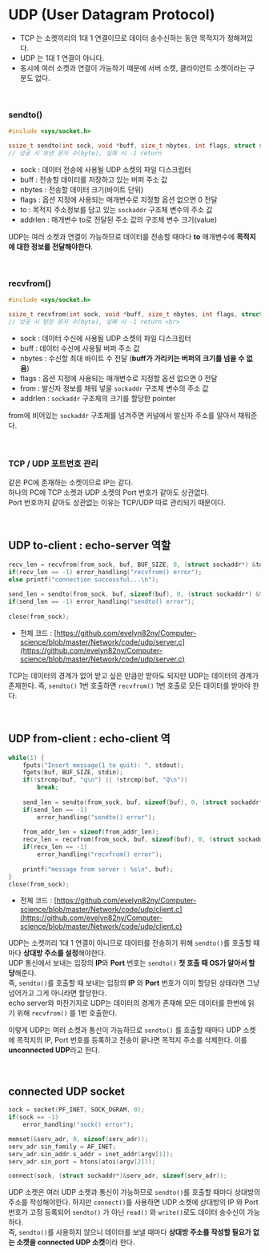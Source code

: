 # UDP (User Datagram Protocol)

- TCP 는 소켓끼리의 1대 1 연결이므로 데이터 송수신하는 동안 목적지가 정해져있다.
- UDP 는 1대 1 연결이 아니다.
- 동시에 여러 소켓과 연결이 가능하기 때문에 서버 소켓, 클라이언트 소켓이라는 구분도 없다.

<br>

### sendto()

```c
#include <sys/socket.h>

ssize_t sendto(int sock, void *buff, size_t nbytes, int flags, struct sockaddr *to, socklen_t addrlen);
// 성공 시 보낸 문자 수(byte), 실패 시 -1 return            
```

- sock : 데이터 전송에 사용될 UDP 소켓의 파일 디스크립터
- buff : 전송할 데이터를 저장하고 있는 버퍼 주소 값
- nbytes : 전송할 데이터 크기(바이트 단위)
- flags : 옵션 지정에 사용되는 매개변수로 지정할 옵션 없으면 0 전달
- to : 목적지 주소정보를 담고 있는 ```sockaddr``` 구조체 변수의 주소 값
- addrlen : 매개변수 to로 전달된 주소 값의 구조체 변수 크기(value)

UDP는 여러 소켓과 연결이 가능하므로 데이터를 전송할 때마다 **to** 매개변수에 **목적지에 대한 정보를 전달해야한다**.

<br>

### recvfrom()

```c
#include <sys/socket.h>

ssize_t recvfrom(int sock, void *buff, size_t nbytes, int flags, struct sockaddr *from, socklen_t *addrlen);
// 성공 시 받은 문자 수(byte), 실패 시 -1 return <br>
```

- sock : 데이터 수신에 사용될 UDP 소켓의 파일 디스크립터
- buff : 데이터 수신에 사용될 버퍼 주소 값
- nbytes : 수신할 최대 바이트 수 전달 (**buff가 가리키는 버퍼의 크기를 넘을 수 없음**)
- flags : 옵션 지정에 사용되는 매개변수로 지정할 옵션 없으면 0 전달
- from : 발신자 정보를 채워 넣을 ```sockaddr``` 구조체 변수의 주소 값
- addrlen : ```sockaddr``` 구조체의 크기를 할당한 pointer

from에 비어있는 ```sockaddr``` 구조체를 넘겨주면 커널에서 발신자 주소를 알아서 채워준다.

<br>

### TCP / UDP 포트번호 관리

같은 PC에 존재하는 소켓이므로 IP는 같다.<br>
하나의 PC에 TCP 소켓과 UDP 소켓의 Port 번호가 같아도 상관없다.<br>
Port 번호까지 같아도 상관없는 이유는 TCP/UDP 따로 관리되기 때문이다.

<br>

## UDP to-client : echo-server 역할

```c
recv_len = recvfrom(from_sock, buf, BUF_SIZE, 0, (struct sockaddr*) &to_addr, &to_addr_len);
if(recv_len == -1) error_handling("recvfrom() error");
else printf("connection successful...\n");
        
send_len = sendto(from_sock, buf, sizeof(buf), 0, (struct sockaddr*) &to_addr, to_addr_len);
if(send_len == -1) error_handling("sendto() error");
   
close(from_sock);
```

- 전체 코드 : [https://github.com/evelyn82ny/Computer-science/blob/master/Network/code/udp/server.c](https://github.com/evelyn82ny/Computer-science/blob/master/Network/code/udp/server.c)

TCP는 데이터의 경계가 없어 받고 싶은 만큼만 받아도 되지만 UDP는 데이터의 경계가 존재한다. 
즉, ```sendto()``` 1번 호출하면  ```recvfrom()``` 1번 호출로 모든 데이터를 받아야 한다.

<br>

## UDP from-client : echo-client 역

```c
while(1) {
    fputs("Insert message(1 to quit): ", stdout);
    fgets(buf, BUF_SIZE, stdin);
    if(!strcmp(buf, "q\n") || !strcmp(buf, "Q\n"))
        break;
       
    send_len = sendto(from_sock, buf, sizeof(buf), 0, (struct sockaddr*) &to_addr, sizeof(to_addr));
    if(send_len == -1)
        error_handling("sendto() error");
   
    from_addr_len = sizeof(from_addr_len);
    recv_len = recvfrom(from_sock, buf, sizeof(buf), 0, (struct sockaddr*) &from_addr, &from_addr_len);
    if(recv_len == -1)
        error_handling("recvfrom() error");
  
    printf("message from server : %s\n", buf);
}
close(from_sock);
```

- 전체 코드 : [https://github.com/evelyn82ny/Computer-science/blob/master/Network/code/udp/client.c](https://github.com/evelyn82ny/Computer-science/blob/master/Network/code/udp/client.c)

UDP는 소켓끼리 1대 1 연결이 아니므로 데이터를 전송하기 위해 ```sendto()```를 호출할 때마다 **상대방 주소를 설정**해야한다.<br>
UDP 통신에서 보내는 입장의 **IP**와 **Port** 번호는 ```sendto()``` **첫 호출 때 OS가 알아서 할당**해준다.<br>
즉, ```sendto()```를 호출할 때 보내는 입장의 **IP** 와 **Port** 번호가 이미 할당된 상태라면 그냥 넘어가고 그게 아니라면 할당한다.<br>
echo server와 마찬가지로 UDP는 데이터의 경계가 존재해 모든 데이터를 한번에 읽기 위해 ```recvfrom()``` 를 1번 호출한다.<br>

이렇게 UDP는 여러 소켓과 통신이 가능하므로 ```sendto()``` 를 호출할 때마다 UDP 소켓에 목적지의 IP, Port 번호를 등록하고 전송이 끝나면 목적지 주소를 삭제한다. 
이를 **unconnected UDP**라고 한다.

<br>

## connected UDP socket

```c
sock = socket(PF_INET, SOCK_DGRAM, 0);
if(sock == -1)
    error_handling("sock() error");

memset(&serv_adr, 0, sizeof(serv_adr));  
serv_adr.sin_family = AF_INET;
serv_adr.sin_addr.s_addr = inet_addr(argv[1]);
serv_adr.sin_port = htons(atoi(argv[2]));

connect(sock, (struct sockaddr*)&serv_adr, sizeof(serv_adr));
```

UDP 소켓은 여러 UDP 소켓과 통신이 가능하므로 ```sendto()```를 호출할 때마다 상대방의 주소를 작성해야한다. 
하지만 ```connect()```를 사용하면 UDP 소켓에 상대방의 IP 와 Port 번호가 고정 등록되어 ```sendto()``` 가 아닌 ```read()``` 와 ```write()```로도 데이터 송수신이 가능하다.<br>
즉, ```sendto()```를 사용하지 않으니 데이터를 보낼 때마다 **상대방 주소를 작성할 필요가 없는 소켓을 connected UDP 소켓**이라 한다.

